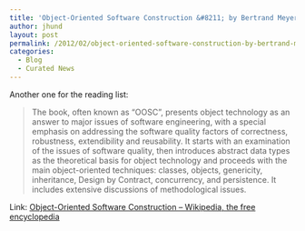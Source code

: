 ```yaml
---
title: 'Object-Oriented Software Construction &#8211; by Bertrand Meyer'
author: jhund
layout: post
permalink: /2012/02/object-oriented-software-construction-by-bertrand-meyer/
categories:
  - Blog
  - Curated News
---
```

Another one for the reading list:

> The book, often known as &#8220;OOSC&#8221;, presents object technology as an answer to major issues of software engineering, with a special emphasis on addressing the software quality factors of correctness, robustness, extendibility and reusability. It starts with an examination of the issues of software quality, then introduces abstract data types as the theoretical basis for object technology and proceeds with the main object-oriented techniques: classes, objects, genericity, inheritance, Design by Contract, concurrency, and persistence. It includes extensive discussions of methodological issues.

Link: [Object-Oriented Software Construction &#8211; Wikipedia, the free encyclopedia][1]

 [1]: http://bit.ly/w3uZ9H